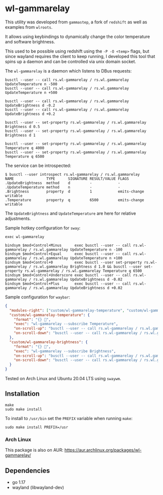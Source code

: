 # wl-gammarelay

This utility was developed from `gammastep`, a fork of `redshift` as well
as examples from `wlroots`.

It allows using keybindings to dynamically change the color temperature
and software brightness.

This used to be possible using redshift using the `-P -O <temp>` flags, but
since wayland requires the client to keep running, I developed this tool
that spins up a daemon and can be controlled via unix domain socket.

The `wl-gammarelay` is a daemon which listens to DBus requests:

```
busctl --user -- call rs.wl-gammarelay / rs.wl.gammarelay UpdateTemperature n -500
busctl --user -- call rs.wl-gammarelay / rs.wl.gammarelay UpdateTemperature n +500

busctl --user -- call rs.wl-gammarelay / rs.wl.gammarelay UpdateBrightness d -0.2
busctl --user -- call rs.wl-gammarelay / rs.wl.gammarelay UpdateBrightness d +0.2

busctl --user -- set-property rs.wl-gammarelay / rs.wl.gammarelay Brightness d 0.5
busctl --user -- set-property rs.wl-gammarelay / rs.wl.gammarelay Brightness d 1

busctl --user -- set-property rs.wl-gammarelay / rs.wl.gammarelay Temperature q 4000
busctl --user -- set-property rs.wl-gammarelay / rs.wl.gammarelay Temperature q 6500
```

The service can be introspected:

```
$ busctl --user introspect rs.wl-gammarelay / rs.wl.gammarelay
NAME               TYPE      SIGNATURE RESULT/VALUE FLAGS
.UpdateBrightness  method    d         -            -
.UpdateTemperature method    n         -            -
.Brightness        property  d         1            emits-change writable
.Temperature       property  q         6500         emits-change writable
```

The `UpdateBrightness` and `UpdateTemperature` are here for relative
adjustments.

Sample hotkey configuration for `sway`:

```config
exec wl-gammarelay

bindsym $mod+Control+Minus      exec busctl --user -- call rs.wl-gammarelay / rs.wl.gammarelay UpdateTemperature n -100
bindsym $mod+Control+Equal      exec busctl --user -- call rs.wl-gammarelay / rs.wl.gammarelay UpdateTemperature n +100
bindsym $mod+Control+0          exec busctl --user set-property rs.wl-gammarelay / rs.wl.gammarelay Brightness d 1.0 && busctl --user set-property rs.wl-gammarelay / rs.wl.gammarelay Temperature q 6500
bindsym $mod+Control+Underscore exec busctl --user -- call rs.wl-gammarelay / rs.wl.gammarelay UpdateBrightness d -0.02
bindsym $mod+Control+Plus       exec busctl --user -- call rs.wl-gammarelay / rs.wl.gammarelay UpdateBrightness d +0.02
```

Sample configuration for `waybar`:

```json
{
  "modules-right": ["custom/wl-gammarelay-temperature", "custom/wl-gammarelay-brightness"],
  "custom/wl-gammarelay-temperature": {
    "format": "{} ",
    "exec": "wl-gammarelay --subscribe Temperature",
    "on-scroll-up": "busctl --user -- call rs.wl-gammarelay / rs.wl.gammarelay UpdateTemperature n +100",
    "on-scroll-down": "busctl --user -- call rs.wl-gammarelay / rs.wl.gammarelay UpdateTemperature n -100"
  },
  "custom/wl-gammarelay-brightness": {
    "format": "{} ",
    "exec": "wl-gammarelay --subscribe Brightness",
    "on-scroll-up": "busctl --user -- call rs.wl-gammarelay / rs.wl.gammarelay UpdateBrightness d +0.02",
    "on-scroll-down": "busctl --user -- call rs.wl-gammarelay / rs.wl.gammarelay UpdateBrightness d -0.02"
  }
}
```

Tested on Arch Linux and Ubuntu 20.04 LTS using `swaywm`.

## Installation

```
make
sudo make install
```

To install to `/usr/bin` set the `PREFIX` variable when running `make`:

```
sudo make install PREFIX=/usr
```

### Arch Linux

This package is also on AUR: https://aur.archlinux.org/packages/wl-gammarelay/

## Dependencies

- go 1.17
- wayland (libwayland-dev)
